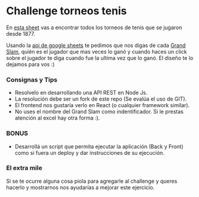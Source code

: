 # Challenge torneos tenis

En [esta sheet](https://docs.google.com/spreadsheets/d/1GZu4w8_NiJS8I1--C-N5O2dPoj_Bv-ojekMRDS2ToMQ/edit#gid=1490274874) vas a encontrar todos los torneos de tenis que se jugaron desde 1877.

Usando la [api de google sheets](https://developers.google.com/sheets/api/) te pedimos que nos digas de cada [Grand Slam](https://es.wikipedia.org/wiki/Grand_Slam_(tenis)), quién es el jugador que mas veces lo ganó y cuando haces un click sobre el jugador te diga cuando fue la ultima vez que lo ganó.
El diseño te lo dejamos para vos :)


### Consignas y Tips

* Resolvelo en desarrollando una API REST en Node Js.
* La resolución debe ser un fork de este repo (Se evalúa el uso de GIT).
* El frontend nos gustaría verlo en React (o cualquier framework similar).
* No uses el nombre del Grand Slam como indentificador. Si le prestas atención al excel hay otra forma :).

### BONUS

* Desarrollá un script que permita ejecutar la aplicación (Back y Front) como si fuera un deploy y dar instrucciones de su ejecución.

### El extra mile

Si se te ocurre alguna cosa piola para agregarle al challenge y queres hacerlo y mostrarnos nos ayudarías a mejorar este ejercicio.
